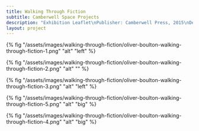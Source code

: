 ```yaml
---
title: Walking Through Fiction
subtitle: Camberwell Space Projects
description: "Exhibition Leaflet\nPublisher: Camberwell Press, 2015\nDesign: Oliver Boulton\nEdition of 400, 2pp.\nOffset PMS ×2, folded, 420 × 594mm"
layout: project
---
```


{% fig "/assets/images/walking-through-fiction/oliver-boulton-walking-through-fiction-1.png" "alt" "left" %}

{% fig "/assets/images/walking-through-fiction/oliver-boulton-walking-through-fiction-2.png" "alt" "" %}

{% fig "/assets/images/walking-through-fiction/oliver-boulton-walking-through-fiction-3.png" "alt" "left" %}

{% fig "/assets/images/walking-through-fiction/oliver-boulton-walking-through-fiction-5.png" "alt" "big" %}

{% fig "/assets/images/walking-through-fiction/oliver-boulton-walking-through-fiction-4.png" "alt" "big" %}